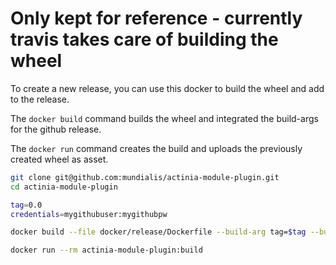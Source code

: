# Only kept for reference - currently travis takes care of building the wheel

To create a new release, you can use this docker to build the wheel and add
to the release.

The `docker build` command builds the wheel and integrated the build-args for
the github release.

The `docker run` command creates the build and uploads the
previously created wheel as asset.


```bash
git clone git@github.com:mundialis/actinia-module-plugin.git
cd actinia-module-plugin

tag=0.0
credentials=mygithubuser:mygithubpw

docker build --file docker/release/Dockerfile --build-arg tag=$tag --build-arg credentials=$credentials --tag actinia-module-plugin:build .

docker run --rm actinia-module-plugin:build
```
